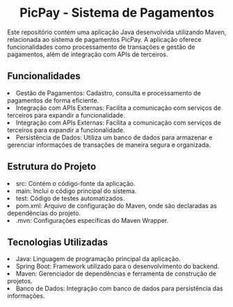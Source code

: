 <h1 align="center">PicPay - Sistema de Pagamentos</h1>
Este repositório contém uma aplicação Java desenvolvida utilizando Maven, relacionada ao sistema de pagamentos PicPay. A aplicação oferece funcionalidades como processamento de transações e gestão de pagamentos, além de integração com APIs de terceiros.

<h2>Funcionalidades</h2>
<li>Gestão de Pagamentos: Cadastro, consulta e processamento de pagamentos de forma eficiente.</li>
<li>Integração com APIs Externas: Facilita a comunicação com serviços de terceiros para expandir a funcionalidade.</li>
<li>Integração com APIs Externas: Facilita a comunicação com serviços de terceiros para expandir a funcionalidade.</li>
<li>Persistência de Dados: Utiliza um banco de dados para armazenar e gerenciar informações de transações de maneira segura e organizada.</li>

<h2>Estrutura do Projeto</h2>
<li>src: Contém o código-fonte da aplicação.</li>
<li>main: Inclui o código principal do sistema.</li>
<li>test: Código de testes automatizados.</li>
<li>pom.xml: Arquivo de configuração do Maven, onde são declaradas as dependências do projeto.</li>
<liHELP.md: Arquivo com informações de ajuda e instruções sobre o projeto.></li>
<li>.mvn: Configurações específicas do Maven Wrapper.</li>

<h2>Tecnologias Utilizadas</h2>
<li>Java: Linguagem de programação principal da aplicação.</li>
<li>Spring Boot: Framework utilizado para o desenvolvimento do backend.</li>
<li>Maven: Gerenciador de dependências e ferramenta de construção de projetos.</li>
<li>Banco de Dados: Integração com banco de dados para persistência das informações.</li>




